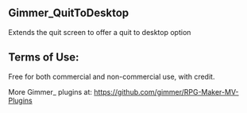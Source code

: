 ## Gimmer_QuitToDesktop
Extends the quit screen to offer a quit to desktop option

## Terms of Use:

Free for both commercial and non-commercial use, with credit.

More Gimmer_ plugins at: https://github.com/gimmer/RPG-Maker-MV-Plugins